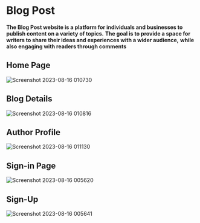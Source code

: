 # Blog Post  
  **The Blog Post website is a platform for individuals and businesses to publish content on a variety of topics.** 
  **The goal is to provide a space for writers to share their ideas and experiences with a wider audience,**
  **while also engaging with readers through comments**

## Home Page

![Screenshot 2023-08-16 010730](https://github.com/ahmedrafat-SW/Personal-Blog/assets/129176607/4652a907-312f-4f42-a44b-d5465b3582e2)

## Blog Details

![Screenshot 2023-08-16 010816](https://github.com/ahmedrafat-SW/Personal-Blog/assets/129176607/985b943c-0972-474c-8161-b03e6986b6d8)

## Author Profile

![Screenshot 2023-08-16 011130](https://github.com/ahmedrafat-SW/Personal-Blog/assets/129176607/dc4d11b0-a8e4-4aa0-adc2-e8c534e25f14)

## Sign-in Page

![Screenshot 2023-08-16 005620](https://github.com/ahmedrafat-SW/Personal-Blog/assets/129176607/089387d8-0701-4492-85d0-9d9091e3fefe)

## Sign-Up

![Screenshot 2023-08-16 005641](https://github.com/ahmedrafat-SW/Personal-Blog/assets/129176607/5f8fb291-88e6-49fb-90af-0c3b997c17c0)
